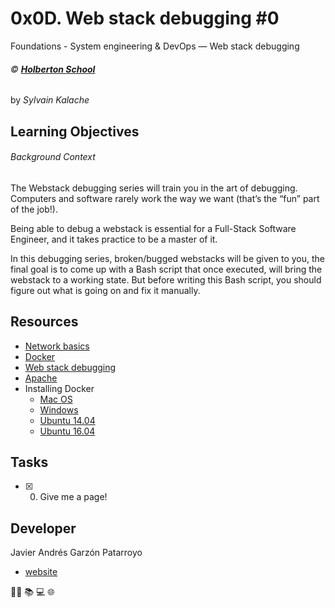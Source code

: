 # 0x0D. Web stack debugging #0
Foundations - System engineering & DevOps ― Web stack debugging

###### :copyright: **[Holberton School](https://www.holbertonschool.com/)**
by _Sylvain Kalache_

## Learning Objectives
###### Background Context
The Webstack debugging series will train you in the art of debugging. Computers and software rarely work the way we want (that’s the “fun” part of the job!).

Being able to debug a webstack is essential for a Full-Stack Software Engineer, and it takes practice to be a master of it.

In this debugging series, broken/bugged webstacks will be given to you, the final goal is to come up with a Bash script that once executed, will bring the webstack to a working state. But before writing this Bash script, you should figure out what is going on and fix it manually.

## Resources
* [Network basics](https://intranet.hbtn.io/concepts/33)
* [Docker](https://intranet.hbtn.io/concepts/65)
* [Web stack debugging](https://intranet.hbtn.io/concepts/68)
* [Apache](https://en.wikipedia.org/wiki/Apache_HTTP_Server)
* Installing Docker
  * [Mac OS](https://docs.docker.com/docker-for-mac/install/)
  * [Windows](https://docs.docker.com/docker-for-windows/install/)
  * [Ubuntu 14.04](https://www.liquidweb.com/kb/how-to-install-docker-on-ubuntu-14-04-lts/)
  * [Ubuntu 16.04](https://www.digitalocean.com/community/tutorials/how-to-install-and-use-docker-on-ubuntu-16-04)

## Tasks
* [x] 0. Give me a page!

## Developer
Javier Andrés Garzón Patarroyo
- [website](https://tecnoayuda.co/)

:man_technologist: :books: :computer: :globe_with_meridians:
